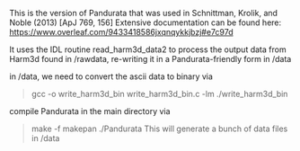 This is the version of Pandurata that was used in Schnittman, Krolik, and Noble (2013) [ApJ 769, 156]
Extensive documentation can be found here:
https://www.overleaf.com/9433418586jxqnqykkjbzj#e7c97d

It uses the IDL routine read_harm3d_data2 to process the output data from Harm3d found in /rawdata, re-writing it in a Pandurata-friendly form in /data

in /data, we need to convert the ascii data to binary via 
> gcc -o write_harm3d_bin write_harm3d_bin.c -lm
> ./write_harm3d_bin

compile Pandurata in the main directory via
> make -f makepan
> ./Pandurata
This will generate a bunch of data files in /data
